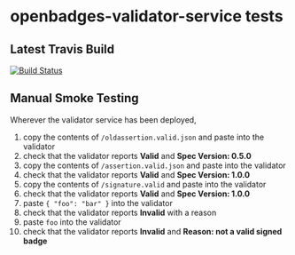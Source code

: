 # openbadges-validator-service tests

## Latest Travis Build

[![Build Status](https://travis-ci.org/mozilla/openbadges-validator-service.png)](https://travis-ci.org/mozilla/openbadges-validator-service)

## Manual Smoke Testing

Wherever the validator service has been deployed, 

1. copy the contents of `/oldassertion.valid.json` and paste into the validator
1. check that the validator reports **Valid** and **Spec Version: 0.5.0**
1. copy the contents of `/assertion.valid.json` and paste into the validator
1. check that the validator reports **Valid** and **Spec Version: 1.0.0**
1. copy the contents of `/signature.valid` and paste into the validator
1. check that the validator reports **Valid** and **Spec Version: 1.0.0**
1. paste `{ "foo": "bar" }` into the validator
1. check that the validator reports **Invalid** with a reason
1. paste `foo` into the validator
1. check that the validator reports **Invalid** and **Reason: not a valid signed badge**
